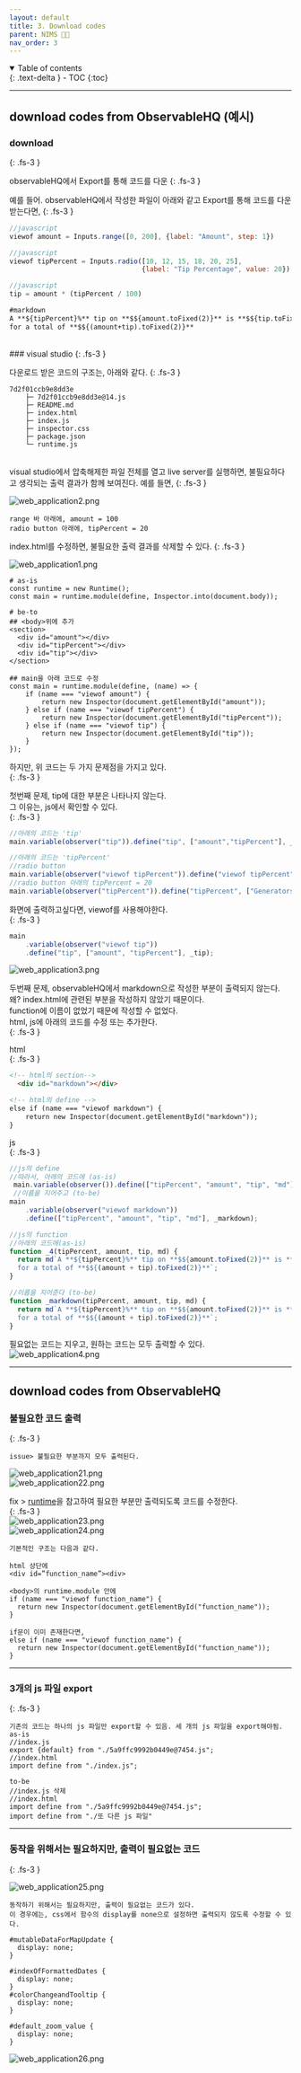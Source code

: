 ```yaml
---
layout: default
title: 3. Download codes
parent: NIMS 👩‍💻 
nav_order: 3
---
```


<details open markdown="block">
  <summary>
    Table of contents
  </summary>
  {: .text-delta }
- TOC
{:toc}
</details>

---
## download codes from ObservableHQ (예시)
### download 
{: .fs-3 }

observableHQ에서 Export를 통해 코드를 다운
{: .fs-3 }

예를 들어. observableHQ에서 작성한 파일이 아래와 같고 Export를 통해 코드를 다운받는다면,
{: .fs-3 }

```javascript
//javascript
viewof amount = Inputs.range([0, 200], {label: "Amount", step: 1})
```
```javascript
//javascript
viewof tipPercent = Inputs.radio([10, 12, 15, 18, 20, 25],
                                 {label: "Tip Percentage", value: 20})
```
```javascript
//javascript
tip = amount * (tipPercent / 100)
```
```markdown
#markdown
A **${tipPercent}%** tip on **$${amount.toFixed(2)}** is **$${tip.toFixed(2)}**,    
for a total of **$${(amount+tip).toFixed(2)}**
```
<br>
### visual studio
{: .fs-3 }

다운로드 받은 코드의 구조는, 아래와 같다.
{: .fs-3 }

```
7d2f01ccb9e8dd3e
    ├─ 7d2f01ccb9e8dd3e@14.js
    ├─ README.md
    ├─ index.html
    ├─ index.js
    ├─ inspector.css
    ├─ package.json
    └─ runtime.js
```
<br>
visual studio에서 압축해제한 파일 전체를 열고 live server를 실행하면,
불필요하다고 생각되는 출력 결과가 함께 보여진다.    
예를 들면,
{: .fs-3 }

![web_application2.png](https://github.com/Sujinkim-625/Sujinkim-625.github.io/blob/main/docs/nims/image/web_application2.png?raw=true)

```
range 바 아래에, amount = 100
radio button 아래에, tipPercent = 20
```

index.html를 수정하면, 불필요한 출력 결과를 삭제할 수 있다.
{: .fs-3 } 

![web_application1.png](https://github.com/Sujinkim-625/Sujinkim-625.github.io/blob/main/docs/nims/image/web_application1.png?raw=true)

```
# as-is   
const runtime = new Runtime();
const main = runtime.module(define, Inspector.into(document.body));

# be-to
## <body>위에 추가
<section>
  <div id="amount"></div>
  <div id="tipPercent"></div>
  <div id="tip"></div>
</section>

## main을 아래 코드로 수정
const main = runtime.module(define, (name) => {
    if (name === "viewof amount") {
        return new Inspector(document.getElementById("amount"));
    } else if (name === "viewof tipPercent") {
        return new Inspector(document.getElementById("tipPercent"));
    } else if (name === "viewof tip") {
        return new Inspector(document.getElementById("tip"));
    }
});
```
하지만, 위 코드는 두 가지 문제점을 가지고 있다.   
{: .fs-3 } 

첫번째 문제, tip에 대한 부분은 나타나지 않는다.   
그 이유는, js에서 확인할 수 있다.   
{: .fs-3 } 
```javascript
//아래의 코드는 'tip'
main.variable(observer("tip")).define("tip", ["amount","tipPercent"], _tip);

//아래의 코드는 'tipPercent'
//radio button
main.variable(observer("viewof tipPercent")).define("viewof tipPercent", ["Inputs"], _tipPercent);
//radio button 아래의 tipPercent = 20
main.variable(observer("tipPercent")).define("tipPercent", ["Generators", "viewof tipPercent"], (G, _) => G.input(_));
```
화면에 출력하고싶다면, viewof를 사용해야한다.   
{: .fs-3 } 
```javascript
main
    .variable(observer("viewof tip"))
    .define("tip", ["amount", "tipPercent"], _tip);
```
![web_application3.png](https://github.com/Sujinkim-625/Sujinkim-625.github.io/blob/main/docs/nims/image/web_application3.png?raw=true)

두번째 문제, observableHQ에서 markdown으로 작성한 부분이 출력되지 않는다.  
왜? index.html에 관련된 부분을 작성하지 않았기 때문이다.   
function에 이름이 없었기 때문에 작성할 수 없었다.  
html, js에 아래의 코드를 수정 또는 추가한다.   
{: .fs-3 } 

html   
{: .fs-3 } 

```html
<!-- html의 section-->
  <div id="markdown"></div>
```
```html
<!-- html의 define -->
else if (name === "viewof markdown") {
    return new Inspector(document.getElementById("markdown"));
}
```

js   
{: .fs-3 } 
```javascript
//js의 define 
//따라서, 아래의 코드에 (as-is)
 main.variable(observer()).define(["tipPercent", "amount", "tip", "md"], _4);
 //이름을 지어주고 (to-be)
main
    .variable(observer("viewof markdown"))
    .define(["tipPercent", "amount", "tip", "md"], _markdown);

```

```javascript
//js의 function 
//아래의 코드에(as-is)
function _4(tipPercent, amount, tip, md) {
  return md`A **${tipPercent}%** tip on **$${amount.toFixed(2)}** is **$${tip.toFixed(2)}**, 
  for a total of **$${(amount + tip).toFixed(2)}**`;
}

//이름을 지어준다 (to-be)
function _markdown(tipPercent, amount, tip, md) {
  return md`A **${tipPercent}%** tip on **$${amount.toFixed(2)}** is **$${tip.toFixed(2)}**, 
  for a total of **$${(amount + tip).toFixed(2)}**`;
}
```

필요없는 코드는 지우고, 원하는 코드는 모두 출력할 수 있다.   
![web_application4.png](https://github.com/Sujinkim-625/Sujinkim-625.github.io/blob/main/docs/nims/image/web_application4.png?raw=true)

---

## download codes from ObservableHQ
### 불필요한 코드 출력
{: .fs-3 }   
```
issue> 불필요한 부분까지 모두 출력된다.
```
![web_application21.png](https://github.com/Sujinkim-625/Sujinkim-625.github.io/blob/main/docs/nims/image/web_application21.png?raw=true)   
![web_application22.png](https://github.com/Sujinkim-625/Sujinkim-625.github.io/blob/main/docs/nims/image/web_application22.png?raw=true)       

fix > [runtime]("https://github.com/observablehq/runtime")을 참고하여 필요한 부분만 출력되도록 코드를 수정한다.   
{: .fs-3 }    
![web_application23.png](https://github.com/Sujinkim-625/Sujinkim-625.github.io/blob/main/docs/nims/image/web_application23.png?raw=true)   
![web_application24.png](https://github.com/Sujinkim-625/Sujinkim-625.github.io/blob/main/docs/nims/image/web_application24.png?raw=true)  


```
기본적인 구조는 다음과 같다.

html 상단에
<div id=”function_name”><div>

<body>의 runtime.module 안에
if (name === "viewof function_name") {
  return new Inspector(document.getElementById("function_name"));
}

if문이 이미 존재한다면, 
else if (name === "viewof function_name") {
  return new Inspector(document.getElementById("function_name"));
}
```
---

### 3개의 js 파일 export
{: .fs-3 }   
```
기존의 코드는 하나의 js 파일만 export할 수 있음. 세 개의 js 파일을 export해야됨.
as-is
//index.js
export {default} from "./5a9ffc9992b0449e@7454.js";
//index.html
import define from "./index.js";

to-be
//index.js 삭제
//index.html
import define from "./5a9ffc9992b0449e@7454.js";
import define from "./또 다른 js 파일"
```

---
### 동작을 위해서는 필요하지만, 출력이 필요없는 코드
{: .fs-3 }   

![web_application25.png](https://github.com/Sujinkim-625/Sujinkim-625.github.io/blob/main/docs/nims/image/web_application25.png?raw=true)  
```
동작하기 위해서는 필요하지만, 출력이 필요없는 코드가 있다. 
이 경우에는, css에서 함수의 display를 none으로 설정하면 출력되지 않도록 수정할 수 있다.

#mutableDataForMapUpdate {
  display: none;
}

#indexOfFormattedDates {
  display: none;
}
#colorChangeandTooltip {
  display: none;
}

#default_zoom_value {
  display: none;
}
```
![web_application26.png](https://github.com/Sujinkim-625/Sujinkim-625.github.io/blob/main/docs/nims/image/web_application26.png?raw=true) 